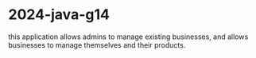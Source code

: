 ﻿# 2024-java-g14

this application allows admins to manage existing businesses, and allows 
businesses to manage themselves and their products.
